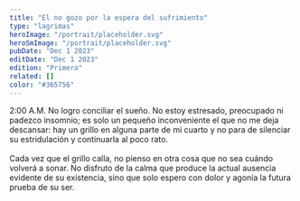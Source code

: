 ```yaml
---
title: "El no gozo por la espera del sufrimiento"
type: "lagrimas"
heroImage: "/portrait/placeholder.svg"
heroSmImage: "/portrait/placeholder.svg"
pubDate: "Dec 1 2023"
editDate: "Dec 1 2023"
edition: "Primera"
related: []
color: "#365756"
---
```


2:00 A.M. No logro conciliar el sueño. No estoy estresado, preocupado ni padezco insomnio; es solo un pequeño inconveniente el que no me deja descansar: hay un grillo en alguna parte de mi cuarto y no para de silenciar su estridulación y continuarla al poco rato.
<br><br>
Cada vez que el grillo calla, no pienso en otra cosa que no sea cuándo volverá a sonar. No disfruto de la calma que produce la actual ausencia evidente de su existencia, sino que solo espero con dolor y agonía la futura prueba de su ser.
